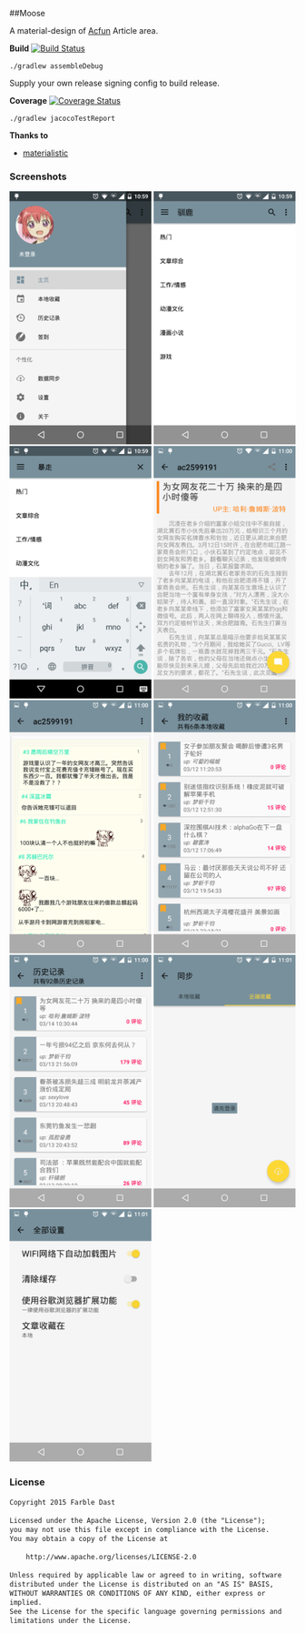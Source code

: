﻿##Moose

A material-design of [Acfun](http://acfun.tudou.com/) Article area.


**Build** [![Build Status](https://travis-ci.org/Harlber/Moose.svg?branch=master)](https://travis-ci.org/Harlber/Moose)

    ./gradlew assembleDebug

Supply your own release signing config to build release.

**Coverage** [![Coverage Status](https://coveralls.io/repos/Harlber/Moose/badge.svg?branch=master&service=github)](https://coveralls.io/github/Harlber/Moose?branch=master)

    ./gradlew jacocoTestReport

**Thanks to**

- [materialistic](https://github.com/hidroh/materialistic)

### Screenshots
<img src="art/image_drawer.png" width="250px" />
<img src="art/image_main.png" width="250px" />
<img src="art/image_search.png" width="250px" />
<img src="art/image_article.png" width="250px" />
<img src="art/image_comment.png" width="250px" />
<img src="art/image_collect.png" width="250px" />
<img src="art/image_history.png" width="250px" />
<img src="art/image_sync.png" width="250px" />
<img src="art/image_setting.png" width="250px" />


### License
    Copyright 2015 Farble Dast

    Licensed under the Apache License, Version 2.0 (the "License");
    you may not use this file except in compliance with the License.
    You may obtain a copy of the License at

        http://www.apache.org/licenses/LICENSE-2.0

    Unless required by applicable law or agreed to in writing, software
    distributed under the License is distributed on an "AS IS" BASIS,
    WITHOUT WARRANTIES OR CONDITIONS OF ANY KIND, either express or implied.
    See the License for the specific language governing permissions and
    limitations under the License.
